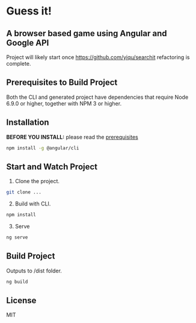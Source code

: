 # Guess it! 

## A browser based game using Angular and Google API

Project will likely start once https://github.com/yiqu/searchit refactoring is complete.

## Prerequisites to Build Project

Both the CLI and generated project have dependencies that require Node 6.9.0 or higher, together
with NPM 3 or higher.

## Installation

**BEFORE YOU INSTALL:** please read the [prerequisites](#prerequisites)
```bash
npm install -g @angular/cli
```

## Start and Watch Project

1) Clone the project.
```bash
git clone ...
```
2) Build with CLI.
```bash
npm install
```
3) Serve
```bash
ng serve
```

## Build Project

Outputs to /dist folder.

```bash
ng build
```

## License

MIT
